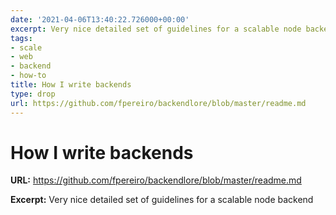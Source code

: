 ```yaml
---
date: '2021-04-06T13:40:22.726000+00:00'
excerpt: Very nice detailed set of guidelines for a scalable node backend
tags:
- scale
- web
- backend
- how-to
title: How I write backends
type: drop
url: https://github.com/fpereiro/backendlore/blob/master/readme.md
---
```


# How I write backends

**URL:** https://github.com/fpereiro/backendlore/blob/master/readme.md

**Excerpt:** Very nice detailed set of guidelines for a scalable node backend
